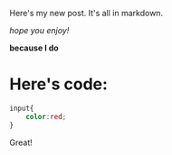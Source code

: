 Here's my new post. It's all in markdown.

*hope you enjoy!*

**because I do**

Here's code:
======

~~~ css
input{
    color:red;
}
~~~

Great!

